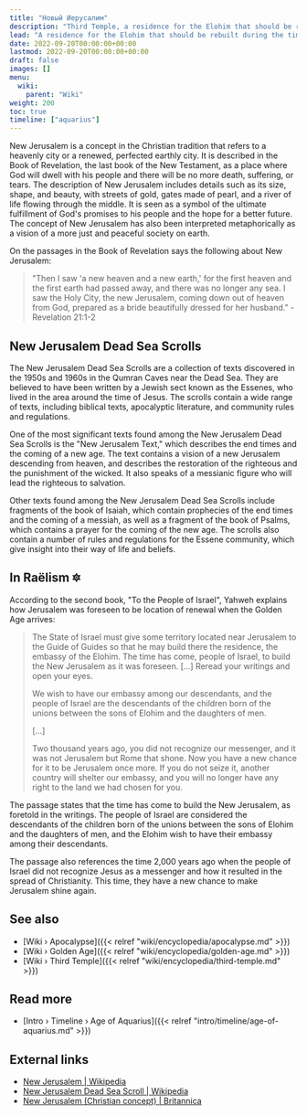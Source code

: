 ```yaml
---
title: "Новый Иерусалим"
description: "Third Temple, a residence for the Elohim that should be rebuilt during the times of the Apocalypse."
lead: "A residence for the Elohim that should be rebuilt during the times of the Apocalypse."
date: 2022-09-20T00:00:00+00:00
lastmod: 2022-09-20T00:00:00+00:00
draft: false
images: []
menu:
  wiki:
    parent: "Wiki"
weight: 200
toc: true
timeline: ["aquarius"]
---
```


New Jerusalem is a concept in the Christian tradition that refers to a heavenly city or a renewed, perfected earthly city. It is described in the Book of Revelation, the last book of the New Testament, as a place where God will dwell with his people and there will be no more death, suffering, or tears. The description of New Jerusalem includes details such as its size, shape, and beauty, with streets of gold, gates made of pearl, and a river of life flowing through the middle. It is seen as a symbol of the ultimate fulfillment of God's promises to his people and the hope for a better future. The concept of New Jerusalem has also been interpreted metaphorically as a vision of a more just and peaceful society on earth.

On the passages in the Book of Revelation says the following about New Jerusalem:

> "Then I saw 'a new heaven and a new earth,' for the first heaven and the first earth had passed away, and there was no longer any sea. I saw the Holy City, the new Jerusalem, coming down out of heaven from God, prepared as a bride beautifully dressed for her husband." - Revelation 21:1-2

## New Jerusalem Dead Sea Scrolls

The New Jerusalem Dead Sea Scrolls are a collection of texts discovered in the 1950s and 1960s in the Qumran Caves near the Dead Sea. They are believed to have been written by a Jewish sect known as the Essenes, who lived in the area around the time of Jesus. The scrolls contain a wide range of texts, including biblical texts, apocalyptic literature, and community rules and regulations.

One of the most significant texts found among the New Jerusalem Dead Sea Scrolls is the "New Jerusalem Text," which describes the end times and the coming of a new age. The text contains a vision of a new Jerusalem descending from heaven, and describes the restoration of the righteous and the punishment of the wicked. It also speaks of a messianic figure who will lead the righteous to salvation.

Other texts found among the New Jerusalem Dead Sea Scrolls include fragments of the book of Isaiah, which contain prophecies of the end times and the coming of a messiah, as well as a fragment of the book of Psalms, which contains a prayer for the coming of the new age. The scrolls also contain a number of rules and regulations for the Essene community, which give insight into their way of life and beliefs.

## In Raëlism 🔯

According to the second book, "To the People of Israel", Yahweh explains how Jerusalem was foreseen to be location of renewal when the Golden Age arrives:

> The State of Israel must give some territory located near Jerusalem to the Guide of Guides so that he may build there the residence, the embassy of the Elohim. The time has come, people of Israel, to build the New Jerusalem as it was foreseen. [...] Reread your writings and open your eyes.
>
> We wish to have our embassy among our descendants, and the people of Israel are the descendants of the children born of the unions between the sons of Elohim and the daughters of men.
>
> [...]
>
> Two thousand years ago, you did not recognize our messenger, and it was not Jerusalem but Rome that shone. Now you have a new chance for it to be Jerusalem once more. If you do not seize it, another country will shelter our embassy, and you will no longer have any right to the land we had chosen for you.

The passage states that the time has come to build the New Jerusalem, as foretold in the writings. The people of Israel are considered the descendants of the children born of the unions between the sons of Elohim and the daughters of men, and the Elohim wish to have their embassy among their descendants.

The passage also references the time 2,000 years ago when the people of Israel did not recognize Jesus as a messenger and how it resulted in the spread of Christianity. This time, they have a new chance to make Jerusalem shine again.

## See also

- [Wiki › Apocalypse]({{< relref "wiki/encyclopedia/apocalypse.md" >}})</br>
- [Wiki › Golden Age]({{< relref "wiki/encyclopedia/golden-age.md" >}})</br>
- [Wiki › Third Temple]({{< relref "wiki/encyclopedia/third-temple.md" >}})</br>

## Read more

- [Intro › Timeline › Age of Aquarius]({{< relref "intro/timeline/age-of-aquarius.md" >}})

## External links

- [New Jerusalem | Wikipedia](https://en.wikipedia.org/wiki/New_Jerusalem)
- [New Jerusalem Dead Sea Scroll | Wikipedia](https://en.wikipedia.org/wiki/New_Jerusalem_Dead_Sea_Scroll)
- [New Jerusalem (Christian concept) | Britannica](https://www.britannica.com/topic/New-Jerusalem)
